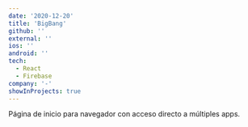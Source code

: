 ```yaml
---
date: '2020-12-20'
title: 'BigBang'
github: ''
external: ''
ios: ''
android: ''
tech:
  - React
  - Firebase
company: '-'
showInProjects: true
---
```


Página de inicio para navegador con acceso directo a múltiples apps.

